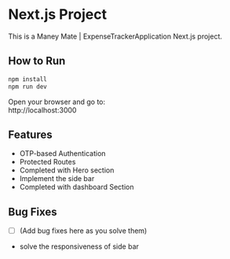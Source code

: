 # Next.js Project

This is a Maney Mate | ExpenseTrackerApplication Next.js project.

## How to Run

```bash
npm install
npm run dev
```

Open your browser and go to:  
http://localhost:3000

## Features

- OTP-based Authentication
- Protected Routes
- Completed with Hero section
- Implement the side bar
- Completed with dashboard Section

## Bug Fixes

- [ ] (Add bug fixes here as you solve them)
- solve the responsiveness of side bar
